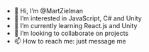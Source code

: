 - 👋 Hi, I’m @MartZielman
- 👀 I’m interested in JavaScript, C# and Unity
- 🌱 I’m currently learning React.js and Unity
- 💞️ I’m looking to collaborate on projects
- 📫 How to reach me: just message me

<!---
MartZielman/MartZielman is a ✨ special ✨ repository because its `README.md` (this file) appears on your GitHub profile.
You can click the Preview link to take a look at your changes.
--->
